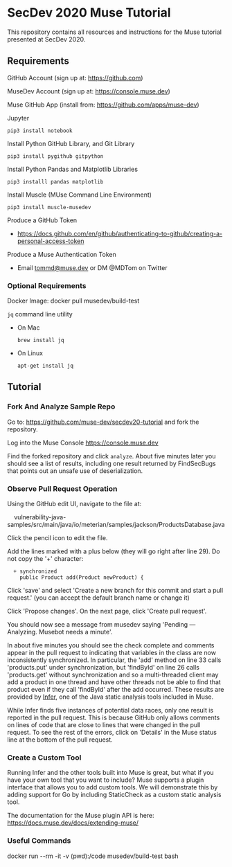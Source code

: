 # SecDev 2020 Muse Tutorial

This repository contains all resources and instructions for the Muse tutorial presented at SecDev 2020.

## Requirements
GitHub Account (sign up at: https://github.com)

MuseDev Account (sign up at: https://console.muse.dev)

Muse GitHub App (install from: https://github.com/apps/muse-dev)

Jupyter

    pip3 install notebook

Install Python GitHub Library, and Git Library

    pip3 install pygithub gitpython

Install Python Pandas and Matplotlib Libraries

    pip3 installl pandas matplotlib

Install Muscle (MUse Command Line Environment)

    pip3 install muscle-musedev

Produce a GitHub Token
 * https://docs.github.com/en/github/authenticating-to-github/creating-a-personal-access-token

Produce a Muse Authentication Token
 * Email tommd@muse.dev or DM @MDTom on Twitter

### Optional Requirements

Docker Image:
    docker pull musedev/build-test

`jq` command line utility
 * On Mac
 
    `brew install jq`
     
 * On Linux
 
    `apt-get install jq`

## Tutorial

### Fork And Analyze Sample Repo
Go to:
  https://github.com/muse-dev/secdev20-tutorial
and fork the repository.

Log into the Muse Console
  https://console.muse.dev

Find the forked repository and click `analyze`.  About five minutes later you should see a list of results, including one result returned by FindSecBugs that points out an unsafe use of deserialization.

### Observe Pull Request Operation
Using the GitHub edit UI, navigate to the file at:

    vulnerability-java-samples/src/main/java/io/meterian/samples/jackson/ProductsDatabase.java

Click the pencil icon to edit the file.

Add the lines marked with a plus below (they will go right after line 29). Do not copy the '+' character:
```
  + synchronized
    public Product add(Product newProduct) {
```

Click 'save' and select 'Create a new branch for this commit and start a pull request.' (you can accept the default branch name or change it)

Click 'Propose changes'.  On the next page, click 'Create pull request'.

You should now see a message from musedev saying 'Pending — Analyzing. Musebot needs a minute'.

In about five minutes you should see the check complete and comments appear in the pull request to indicating that variables in the class are now inconsistently synchronized.
In particular, the 'add' method on line 33 calls 'products.put' under synchronization,
but 'findById' on line 26 calls 'products.get' without synchronization and so a
multi-threaded client may add a product in one thread and have other threads not be
able to find that product even if they call 'findById' after the add occurred.
These results are provided by [Infer](https://github.com/facebook/infer), one of the
Java static analysis tools included in Muse.

While Infer finds five instances of potential data races, only one result is reported in the pull request.  This is because GitHub only allows comments on lines of code that are close to lines that were changed in the pull request. To see the rest of the errors, click on 'Details' in the Muse status line at the bottom of the pull request.

### Create a Custom Tool
Running Infer and the other tools built into Muse is great, but what if you have your own tool that you want to include?  Muse supports a plugin interface that allows you to add custom tools.  We will demonstrate this by adding support for Go by including StaticCheck as a custom static analysis tool.

The documentation for the Muse plugin API is here:
  https://docs.muse.dev/docs/extending-muse/



### Useful Commands
docker run --rm -it -v (pwd):/code musedev/build-test bash
